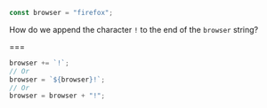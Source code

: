 ```js
const browser = "firefox";
```

How do we append the character `!` to the end of the `browser` string?

===

```js
browser += `!`;
// Or
browser = `${browser}!`;
// Or
browser = browser + "!";
```
